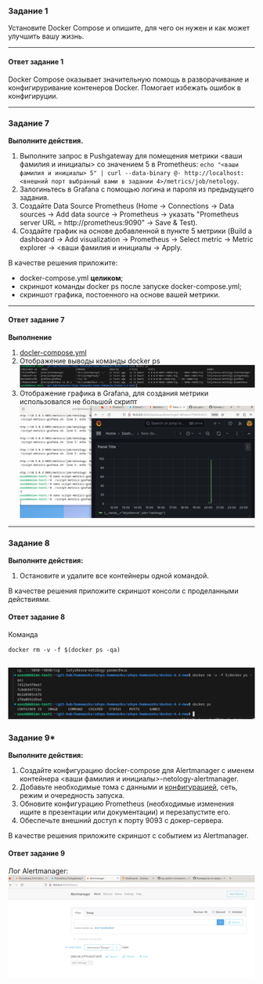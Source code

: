 
### Задание 1

Установите Docker Compose и опишите, для чего он нужен и как может улучшить вашу жизнь.

---
#### Ответ задание 1
Docker Compose оказывает значительную помощь в разворачивание и конфигируривание контенеров Docker. Помогает избежать ошибок в конфигируции.

---
### Задание 7 

**Выполните действия.**
1. Выполните запрос в Pushgateway для помещения метрики <ваши фамилия и инициалы> со значением 5 в Prometheus: ```echo "<ваши фамилия и инициалы> 5" | curl --data-binary @- http://localhost:<внешний порт выбранный вами в задании 4>/metrics/job/netology```.
2. Залогиньтесь в Grafana с помощью логина и пароля из предыдущего задания.
3. Cоздайте Data Source Prometheus (Home -> Connections -> Data sources -> Add data source -> Prometheus -> указать "Prometheus server URL = http://prometheus:9090" -> Save & Test).
4. Создайте график на основе добавленной в пункте 5 метрики (Build a dashboard -> Add visualization -> Prometheus -> Select metric -> Metric explorer -> <ваши фамилия и инициалы -> Apply.

В качестве решения приложите:

* docker-compose.yml **целиком**;
* скриншот команды docker ps после запуске docker-compose.yml;
* скриншот графика, постоенного на основе вашей метрики.

---
#### Ответ задание 7
**Выполнение**
1. [docler-compose.yml](https://github.com/Nebsiw/sdvps-homeworks/blob/main/docker-6.4-new/compose.yml)
2. Отображение выводы команды docker ps ![docker ps](https://github.com/Nebsiw/sdvps-homeworks/blob/main/docker-6.4-new/images/Screenshot%20from%202024-06-27%2019-46-46.png)
3. Отображение графика в Grafana, для создания метрики использовался не большой скрипт ![grafana](https://github.com/Nebsiw/sdvps-homeworks/blob/main/docker-6.4-new/images/Screenshot%20from%202024-06-27%2020-16-35.png)
---
### Задание 8

**Выполните действия:** 

1. Остановите и удалите все контейнеры одной командой.

В качестве решения приложите скриншот консоли с проделанными действиями.

#### Ответ задание 8
Команда 
```
docker rm -v -f $(docker ps -qa)
```
![rm_container](https://github.com/Nebsiw/sdvps-homeworks/blob/main/docker-6.4-new/images/rm_container.png)
---
### Задание 9* 

**Выполните действия:** 

1. Создайте конфигурацию docker-compose для Alertmanager с именем контейнера <ваши фамилия и инициалы>-netology-alertmanager. 
2. Добавьте необходимые тома с данными и [конфигурацией](https://github.com/netology-code/sdvps-homeworks/tree/main/6-04/alertmanager), сеть, режим и очередность запуска.
3. Обновите конфигурацию Prometheus (необходимые изменения ищите в презентации или документации) и перезапустите его. 
4. Обеспечьте внешний доступ к порту 9093 c докер-сервера.

В качестве решения приложите скриншот с событием из Alertmanager.

#### Ответ задание 9
Лог Alertmanager:
![Alertmanager](https://github.com/Nebsiw/sdvps-homeworks/blob/main/docker-6.4-new/images/alert.png)
